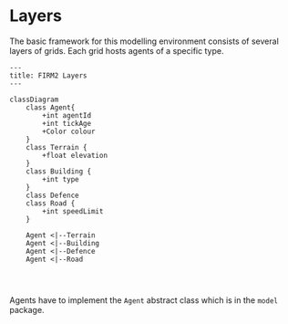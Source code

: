 # Layers

The basic framework for this modelling environment consists of several layers of grids. Each grid hosts agents of a specific type.

```mermaid
---
title: FIRM2 Layers
---

classDiagram
    class Agent{
        +int agentId
        +int tickAge
        +Color colour
    }
    class Terrain {
        +float elevation
    }
    class Building {
        +int type
    }
    class Defence
    class Road {
        +int speedLimit
    }
   
    Agent <|--Terrain
    Agent <|--Building
    Agent <|--Defence
    Agent <|--Road
    

    

```

Agents have to implement the `Agent` abstract class which is in the `model` package.
